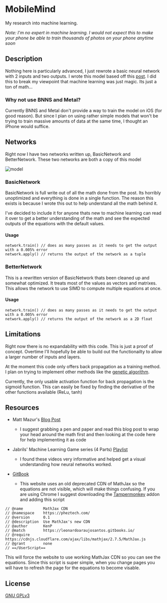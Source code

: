 # MobileMind

My research into machine learning.

*Note: I'm no expert in machine learning. I would not expect this to make your phone be able to train thousands of photos on your phone anytime soon*

## Description
Nothing here is particularly advanced, I just rewrote a basic neural network with 2 inputs and two outputs. I wrote this model based off this [post](https://mattmazur.com/2015/03/17/a-step-by-step-backpropagation-example/). I did this to break my viewpoint that machine learning was just magic. Its just a ton of math...

### Why not use BNNS and Metal?
Currently BNNS and Metal don't provide a way to train the model on iOS (for good reason). But since I plan on using rather simple models that won't be trying to train massive amounts of data at the same time, I thought an iPhone would suffice.

## Networks
Right now I have two networks written up, BasicNetwork and BetterNetwork. These two networks are both a copy of this model

![model](https://matthewmazur.files.wordpress.com/2018/03/neural_network-9.png)

### BasicNetwork
BasicNetwork is full write out of all the math done from the post. Its horribly unoptimized and everything is done in a single function. The reason this exists is because I wrote this out to help understand all the math behind it.

I've decided to include it for anyone thats new to machine learning can read it over to get a better understanding of the math and see the expected outputs of the equations with the default values.

#### Usage
```let network = BasicNetwork()
network.train() // does as many passes as it needs to get the output with a 0.005% error
network.apply() // returns the output of the network as a tuple
```

### BetterNetwork
This is a rewritten version of BasicNetwork thats been cleaned up and somewhat optimized. It treats most of the values as vectors and matrixes. This allows the network to use SIMD to compute multiple equations at once.

#### Usage
```let network = BetterNetwork()
network.train() // does as many passes as it needs to get the output with a 0.005% error
network.apply() // returns the output of the network as a 2D float
```

## Limitations
Right now there is no expandability with this code. This is just a proof of concept. Overtime I'll hopefully be able to build out the functionailty to allow a larger number of inputs and layers.

At the moment this code only offers back propagation as a training method. I plan on trying to implement other methods like the [genetic algorithm](https://en.wikipedia.org/wiki/Genetic_algorithm).

Currently, the only usable activation function for back propagation is the sigmoid function. This can easily be fixed by finding the derivative of the other functions available (ReLu, tanh)

## Resources
- Matt Mazur's [Blog Post](https://mattmazur.com/2015/03/17/a-step-by-step-backpropagation-example/)
  - I suggest grabbing a pen and paper and read this blog post to wrap your head around the math first and then looking at the code here for help implementing it as code

- Jabrils' Machine Learning Game series (4 Parts) [Playlist](https://www.youtube.com/watch?v=ZX2Hyu5WoFg&list=PL0nQ4vmdWaA0mzW4zPffYnaRzzO7ZqDZ0)
  - I found these videos very informative and helped get a visual understanding how neural networks worked.

- [GitBook](https://leonardoaraujosantos.gitbooks.io/artificial-inteligence/content/neural_networks.html)
  - This website uses an old deprecated CDN of MathJax so the equations are not visible, which will make things confusing. If you are using Chrome I suggest downloading the [Tampermonkey](https://chrome.google.com/webstore/detail/tampermonkey/dhdgffkkebhmkfjojejmpbldmpobfkfo?hl=en) addon and adding this script

```// ==UserScript==
// @name         MathJax CDN
// @namespace    https://pheztech.com/
// @version      0.1
// @description  Use MathJax's new CDN
// @author       KenP
// @match        https://leonardoaraujosantos.gitbooks.io/
// @require      https://cdnjs.cloudflare.com/ajax/libs/mathjax/2.7.5/MathJax.js
// @grant        none
// ==/UserScript==
```
This will force the website to use working MathJax CDN so you can see the equations. Since this script is super simple, when you change pages you will have to refresh the page for the equations to become visable.

## License
[GNU GPLv3](../blob/master/LICENSE)
